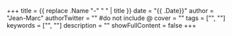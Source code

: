 +++
title = {{ replace .Name "-" " " | title }}
date = "{{ .Date}}"
author = "Jean-Marc"
authorTwitter = "" #do not include @
cover = ""
tags = ["", ""]
keywords = ["", ""]
description = ""
showFullContent = false
+++
